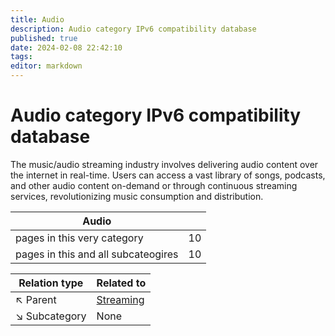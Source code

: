 ```yaml
---
title: Audio
description: Audio category IPv6 compatibility database
published: true
date: 2024-02-08 22:42:10 
tags:
editor: markdown
---
```


# Audio category IPv6 compatibility database


The music/audio streaming industry involves delivering audio content over the internet in real-time. Users can access a vast library of songs, podcasts, and other audio content on-demand or through continuous streaming services, revolutionizing music consumption and distribution.


| Audio   |   |
| - | - |
| pages in this very category | 10 |
| pages in this and all subcateogires | 10 |

| Relation type | Related to |
| - | - |
| :arrow_upper_left: Parent | [Streaming](../Streaming) |
| :arrow_lower_right: Subcategory | None |